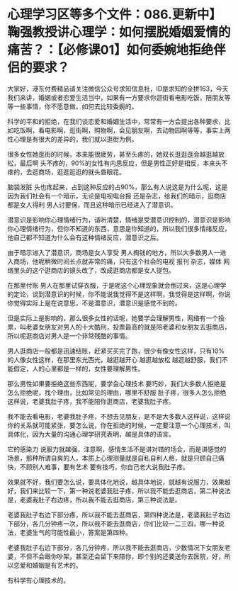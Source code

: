 # 心理学习区等多个文件：086.更新中】鞠强教授讲心理学：如何摆脱婚姻爱情的痛苦？：【必修课01】如何委婉地拒绝伴侣的要求？

大家好，港东付费精品请关注微信公众号求知信息社，ID是求知的全拼163，今天我们来讲，婚姻或者恋爱生活当中，如果有一方要求你逛街看电影吃饭，陪朋友等等一些事情，你不愿意做，如何去比较委婉的。

科学的平和的拒绝，在我们谈恋爱和婚姻生活中，常常有一方会提出各种要求，比如吃饭啊，看电影啊，逛街啊，购物啊，会见朋友啊，去动物园啊等等，事实上两性心理是有很大的差异的，我们就以逛街为例。

很多女性她逛街的时候，本来能很疲劳，甚至头疼的，她双长逛逛逛会越逛越放松，最后啊 头不疼的，90%的女性有内思反应，但是男性正好是相反，本来头不疼的，去逛商场，逛逛逛逛的就头昏眼花。

脑袋发脏 头也疼起来，占到这种反应的占90%，那么有人说这是为什么呢，这是因为我们社会有一个暗示，无论是电视电台报 还是杂志，给我们的暗示，逛商店都是女人得利 男人讨要保，而且这种暗示已经进入了潜意识。

潜意识是影响你心理情绪行为，请听清楚，情绪是受潜意识控制的，潜意识是影响你心理情绪行为，但你不知道的东西，意思是你知道的，所以我们很多情绪反应，他自己都不知道为什么会有这种情绪反应，潜意识之后。

由于暗示进入了潜意识，商场是女人享受 男人掏钱的地方，所以大多数男人一进入商场，他呢稍微时间长点就非常的痛，只有这个社会的电视 报刊 杂志，媒体 网络里头的这个逛商店的镜头改了，改成逛商店都是女人提包。

在那里付账 男人在那里试穿衣服，于是呢这个心理现象就会倒过来，这是心理学的定论，谈到潜意识的时候，你不能说我觉得不是这样啊，我觉得是这样啊，你说你觉得实际上是在说意思，不是潜意识，潜意识是感觉不到的。

但是实际上是影响的，那么很多女性的话呢，她要学会理解男性，网络有一个投票，叫老婆女朋友对男人的十大酷刑，投票最高的就是陪老婆和女朋友去逛商店，所以呢逛商店对男人是一个非常残酷的事情。

男人逛商店一般都是迅速结账，赶紧买买完了跑，很少有像女性这样，只有10%的人像女性这样，在那里东光西光，越逛越开心 越逛越放松 越逛越舒服，我们不能假定，人的心里都是一样的，女性要理解男性。

那么男性如果要拒绝这些东西呢，要学会心理技术 要巧妙，我们大多数人拒绝是怎么拒绝呢，找个理由，比如常见的理由，哪里不舒服 肚子疼，很多人怎么拒绝这样说，老婆我肚子疼，我不能陪你逛商店，老婆我肚子疼。

我不能去看电影，老婆我肚子疼，不想去见朋友，是不是大多数人这样说，这样说你的关系就可能紧张，要怎么说，你在拒绝的时候，一定要注意一个心理技术，叫具体化，因为大量的沟通心理学研究表明，越是具体的语言。

它的感染力 说服力就越强，注意啊，感情生活不是讲对错的场合，而是讲感觉的场景，那种所谓自爽的人，本质上心理测量就是自私自利人格，就是只顾自己痛快，不顾别人难事，要有艺术 要有技巧，你自己老大说我肚子疼。

效果就不好，我们要怎么说，要具体化地说，越具体地说，就越有说服力，效果越好，我们来比较一下，第一种说老婆我肚子疼，所以我不能去逛商店，第二种说法是，老婆我肚子右边疼，所以我不能去逛商店，第三种说法是。

老婆我肚子右边下部分疼，所以我不能去逛商店，第四种说法是，老婆我肚子右边下部分，各几分钟疼一次，所以我不能去逛商店，你们比较一二三四，哪一种说法，老婆生气的可能性最小，答案是第四种。

老婆我肚子右边下部分，各几分钟疼，所以我不能去逛商店，少数情况下女朋友老婆，不但不会跟你吵架，甚至还会留下来陪你，即个别的还要送你去医院，好，所以恋爱和婚姻是有艺术的。

有科学有心理技术的。
